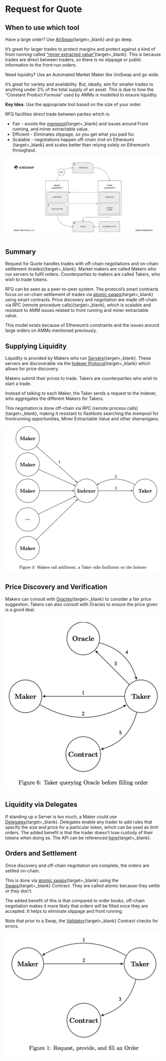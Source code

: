 # Request for Quote

## When to use which tool

Have a large order? Use [AirSwap](https://www.airswap.io/){target=\_blank} and go deep.

It’s great for larger trades to protect margins and protect against a kind of front running called [“miner extracted value”](https://hackmd.io/ivUzk3piQEG8ALzCGbxlag){target=\_blank}. This is because trades are direct between traders, so there is no slippage or public information to the front-run orders.

Need liquidity? Use an Automated Market Maker like UniSwap and go wide.

It’s great for variety and availability. But, ideally, aim for smaller trades to anything under 2% of the total supply of an asset. This is due to how the “Constant Product Formula” used by AMMs is modelled to ensure liquidity.

**Key Idea**: Use the appropriate tool based on the size of your order.

RFQ facilities direct trade between parties which is:

- Fair - avoids the [mempool](https://decrypt.co/42839/inside-the-mysterious-world-of-bitcoins-mempool){target=\_blank} and issues around Front running, and miner extractable value.
- Efficient - Eliminates slippage, so you get what you paid for.
- Scalable - negotiations happen off-chain (not on Ethereum){target=\_blank} and scales better than relying solely on Ethereum’s throughput.

![airswap-overview](/docs/img/S05/airswap-rfq-overview.png)

## Summary

Request for Quote handles trades with off-chain negotiations and on-chain settlement (trades){target=\_blank}. Market makers are called Makers who run servers to fulfil orders. Counterparties to makers are called Takers, who wish to trade tokens.

RFQ can be seen as a peer-to-peer system. The protocol’s smart contracts focus on on-chain settlement of trades via [atomic swaps](https://docs.airswap.io/reference/swap){target=\_blank} using smart contracts. Price discovery and negotiation are made off-chain via RPC (remote procedure calls){target=\_blank}, which is scalable and resistant to AMM issues related to front running and miner extractable value.

This model exists because of Ethereum’s constraints and the issues around large orders on AMMs mentioned previously.

## Supplying Liquidity

Liquidity is provided by Makers who run [Servers](https://docs.airswap.io/makers/run-a-server){target=\_blank}. These servers are discoverable via the [Indexer Protocol](https://docs.airswap.io/reference/indexer){target=\_blank} which allows for price discovery.

Makers submit their prices to trade. Takers are counterparties who wish to start a trade.

Instead of talking to each Maker, the Taker sends a request to the Indexer, who aggregates the different Makers for Takers.

This negotiation is done off-chain via RPC (remote process calls){target=\_blank}, making it resistant to flashbots searching the mempool for frontrunning opportunities, Miner Extractable Value and other shenanigans.

![airswap-indexer-flow](/docs/img/S05/airswap-indexer-flow.png)

## Price Discovery and Verification

Makers can consult with [Oracles](https://ethereum.org/en/developers/docs/oracles/){target=\_blank} to consider a fair price suggestion. Takers can also consult with Oracles to ensure the price given is a good deal.

![airswap-oracle-flow](/docs/img/S05/airswap-oracle-flow.png)

## Liquidity via Delegates

If standing up a Server is too much, a Maker could use [Delegates](https://medium.com/fluidity/introducing-airswap-delegates-1c3db83be1db){target=\_blank}. Delegates enable any trader to add rules that specify the size and price for a particular token, which can be used as limit orders. The added benefit is that the trader doesn’t lose custody of their tokens when doing so. The API can be referenced [here](https://docs.airswap.io/reference/delegate){target=\_blank}.

## Orders and Settlement

Once discovery and off-chain negotiation are complete, the orders are settled on-chain.

This is done via [atomic swaps](https://support.airswap.io/en/articles/2455935-what-is-an-atomic-swap){target=\_blank} using the [Swaps](https://docs.airswap.io/reference/swap){target=\_blank} Contract. They are called atomic because they settle or they don’t.

The added benefit of this is that compared to order books, off-chain negotiation makes it more likely that orders will be filled once they are accepted. It helps to eliminate slippage and front running.

Note that prior to a Swap, the [Validator](https://docs.airswap.io/reference/validator){target=\_blank} Contract checks for errors.

![airwap-swap-flow](/docs/img/S05/airwap-swap-flow.png)
